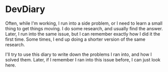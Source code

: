# DevDiary

Often, while I'm working, I run into a side problem, or I need to learn a small thing to get things moving. I do some research, and usually find the answer.  
Later, I run into the same issue, but I can remember exactly how I did it the first time. Some times, I end up doing a shorter version of the same research.  

I'll try to use this diary to write down the problems I ran into, and how I solved them. Later, if I remember I ran into this issue before, I can just look here.   